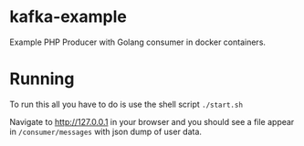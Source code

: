 # kafka-example
Example PHP Producer with Golang consumer in docker containers.

# Running
To run this all you have to do is use the shell script `./start.sh`

Navigate to http://127.0.0.1 in your browser and you should see a file appear in `/consumer/messages` with json dump of user data.
